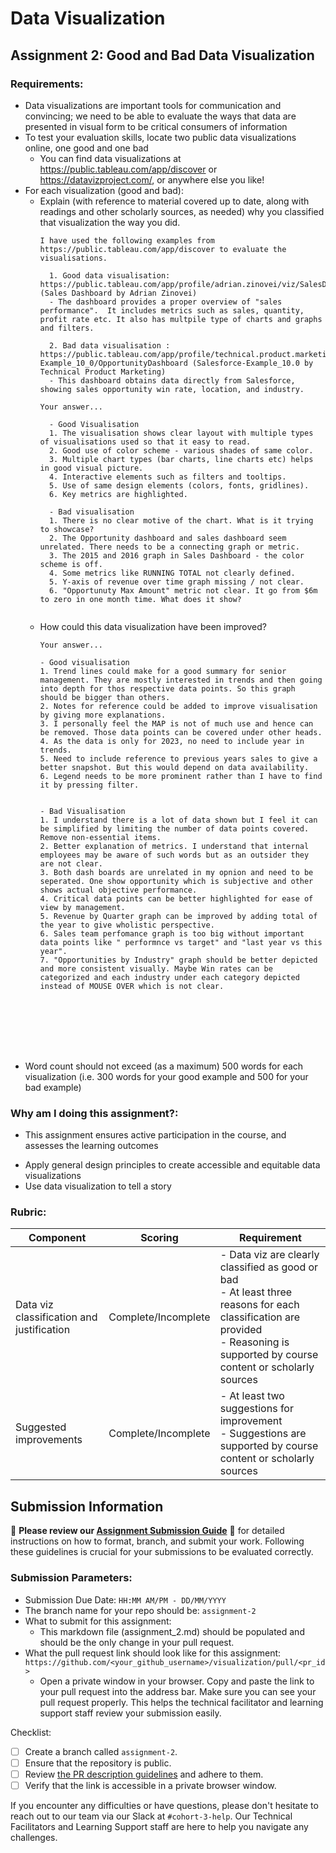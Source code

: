 # Data Visualization

## Assignment 2: Good and Bad Data Visualization

### Requirements:

- Data visualizations are important tools for communication and convincing; we need to be able to evaluate the ways that data are presented in visual form to be critical consumers of information 
- To test your evaluation skills, locate two public data visualizations online, one good and one bad  
    - You can find data visualizations at https://public.tableau.com/app/discover or https://datavizproject.com/, or anywhere else you like! 
- For each visualization (good and bad):  
    - Explain (with reference to material covered up to date, along with readings and other scholarly sources, as needed) why you classified that visualization the way you did.
      ```
      I have used the following examples from https://public.tableau.com/app/discover to evaluate the visualisations.

        1. Good data visualisation: https://public.tableau.com/app/profile/adrian.zinovei/viz/SalesDashboardVer03/SALES (Sales Dashboard by Adrian Zinovei)
        - The dashboard provides a proper overview of "sales performance".  It includes metrics such as sales, quantity, profit rate etc. It also has multpile type of charts and graphs and filters. 
        
        2. Bad data visualisation : https://public.tableau.com/app/profile/technical.product.marketing/viz/Salesforce-Example_10_0/OpportunityDashboard (Salesforce-Example_10.0 by Technical Product Marketing)
        - This dashboard obtains data directly from Salesforce, showing sales opportunity win rate, location, and industry.

      Your answer...

        - Good Visualisation
        1. The visualisation shows clear layout with multiple types of visualisations used so that it easy to read.
        2. Good use of color scheme - various shades of same color.
        3. Multiple chart types (bar charts, line charts etc) helps in good visual picture.
        4. Interactive elements such as filters and tooltips.
        5. Use of same design elements (colors, fonts, gridlines).
        6. Key metrics are highlighted.

        - Bad visualisation
        1. There is no clear motive of the chart. What is it trying to showcase? 
        2. The Opportunity dashboard and sales dashboard seem unrelated. There needs to be a connecting graph or metric.
        3. The 2015 and 2016 graph in Sales Dashboard - the color scheme is off.
        4. Some metrics like RUNNING TOTAL not clearly defined.
        5. Y-axis of revenue over time graph missing / not clear.
        6. "Opportunuty Max Amount" metric not clear. It go from $6m to zero in one month time. What does it show?


      ```
    - How could this data visualization have been improved?  
      ```
      Your answer...

      - Good visualisation
      1. Trend lines could make for a good summary for senior management. They are mostly interested in trends and then going into depth for thos respective data points. So this graph should be bigger than others.
      2. Notes for reference could be added to improve visualisation by giving more explanations.
      3. I personally feel the MAP is not of much use and hence can be removed. Those data points can be covered under other heads.
      4. As the data is only for 2023, no need to include year in trends.
      5. Need to include reference to previous years sales to give a better snapshot. But this would depend on data availability.
      6. Legend needs to be more prominent rather than I have to find it by pressing filter.


      - Bad Visualisation
      1. I understand there is a lot of data shown but I feel it can be simplified by limiting the number of data points covered. Remove non-essential items.
      2. Better explanation of metrics. I understand that internal employees may be aware of such words but as an outsider they are not clear.
      3. Both dash boards are unrelated in my opnion and need to be seperated. One show opportunity which is subjective and other shows actual objective performance.
      4. Critical data points can be better highlighted for ease of view by management.
      5. Revenue by Quarter graph can be improved by adding total of the year to give wholistic perspective.
      6. Sales team perfomance graph is too big without important data points like " performnce vs target" and "last year vs this year".
      7. "Opportunities by Industry" graph should be better depicted and more consistent visually. Maybe Win rates can be categorized and each industry under each category depicted instead of MOUSE OVER which is not clear.







      
      ```
- Word count should not exceed (as a maximum) 500 words for each visualization (i.e. 
300 words for your good example and 500 for your bad example)

### Why am I doing this assignment?:

- This assignment ensures active participation in the course, and assesses the learning outcomes
* Apply general design principles to create accessible and equitable data visualizations
* Use data visualization to tell a story

### Rubric:

| Component               | Scoring   | Requirement                                                 |
|-------------------------|-----------|-------------------------------------------------------------|
| Data viz classification and justification | Complete/Incomplete | - Data viz are clearly classified as good or bad<br />- At least three reasons for each classification are provided<br />- Reasoning is supported by course content or scholarly sources |
| Suggested improvements  | Complete/Incomplete | - At least two suggestions for improvement<br />- Suggestions are supported by course content or scholarly sources |

## Submission Information

🚨 **Please review our [Assignment Submission Guide](https://github.com/UofT-DSI/onboarding/blob/main/onboarding_documents/submissions.md)** 🚨 for detailed instructions on how to format, branch, and submit your work. Following these guidelines is crucial for your submissions to be evaluated correctly.

### Submission Parameters:
* Submission Due Date: `HH:MM AM/PM - DD/MM/YYYY`
* The branch name for your repo should be: `assignment-2`
* What to submit for this assignment:
    * This markdown file (assignment_2.md) should be populated and should be the only change in your pull request.
* What the pull request link should look like for this assignment: `https://github.com/<your_github_username>/visualization/pull/<pr_id>`
    * Open a private window in your browser. Copy and paste the link to your pull request into the address bar. Make sure you can see your pull request properly. This helps the technical facilitator and learning support staff review your submission easily.

Checklist:
- [ ] Create a branch called `assignment-2`.
- [ ] Ensure that the repository is public.
- [ ] Review [the PR description guidelines](https://github.com/UofT-DSI/onboarding/blob/main/onboarding_documents/submissions.md#guidelines-for-pull-request-descriptions) and adhere to them.
- [ ] Verify that the link is accessible in a private browser window.

If you encounter any difficulties or have questions, please don't hesitate to reach out to our team via our Slack at `#cohort-3-help`. Our Technical Facilitators and Learning Support staff are here to help you navigate any challenges.
